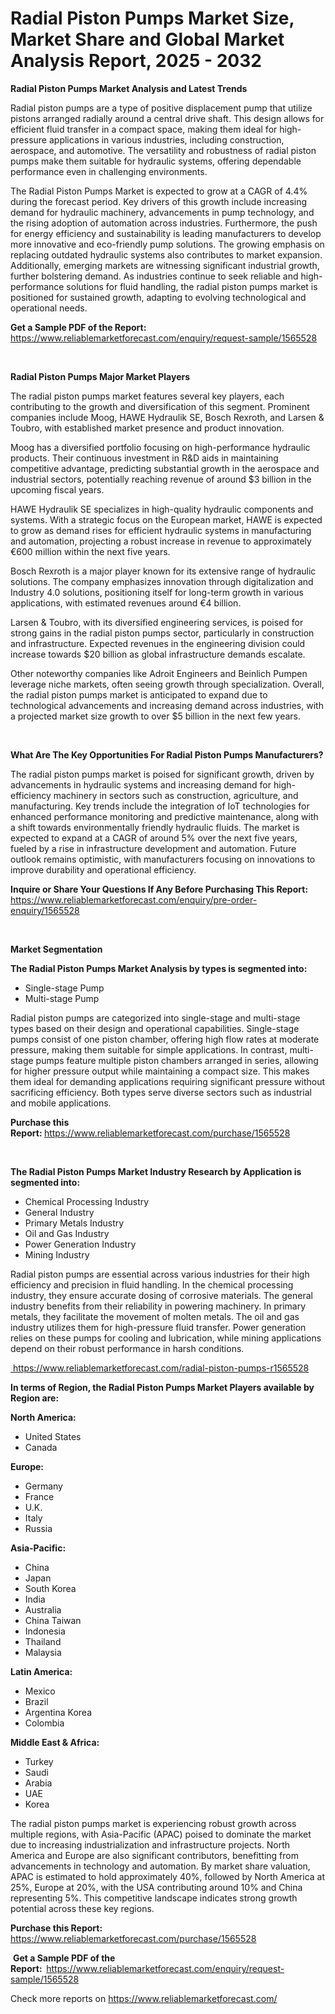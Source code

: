 <p><h1>Radial Piston Pumps Market Size, Market Share and Global Market Analysis Report, 2025 - 2032</h1></p><p><strong>Radial Piston Pumps Market Analysis and Latest Trends</strong></p>
<p><p>Radial piston pumps are a type of positive displacement pump that utilize pistons arranged radially around a central drive shaft. This design allows for efficient fluid transfer in a compact space, making them ideal for high-pressure applications in various industries, including construction, aerospace, and automotive. The versatility and robustness of radial piston pumps make them suitable for hydraulic systems, offering dependable performance even in challenging environments.</p><p>The Radial Piston Pumps Market is expected to grow at a CAGR of 4.4% during the forecast period. Key drivers of this growth include increasing demand for hydraulic machinery, advancements in pump technology, and the rising adoption of automation across industries. Furthermore, the push for energy efficiency and sustainability is leading manufacturers to develop more innovative and eco-friendly pump solutions. The growing emphasis on replacing outdated hydraulic systems also contributes to market expansion. Additionally, emerging markets are witnessing significant industrial growth, further bolstering demand. As industries continue to seek reliable and high-performance solutions for fluid handling, the radial piston pumps market is positioned for sustained growth, adapting to evolving technological and operational needs.</p></p>
<p><strong>Get a Sample PDF of the Report:&nbsp;</strong> <a href="https://www.reliablemarketforecast.com/enquiry/request-sample/1565528?utm_campaign=2853&utm_medium=2&utm_source=Github&utm_content=ia&utm_term=23032025&utm_id=radial-piston-pumps">https://www.reliablemarketforecast.com/enquiry/request-sample/1565528</a></p>
<p>&nbsp;</p>
<p><strong>Radial Piston Pumps Major Market Players</strong></p>
<p><p>The radial piston pumps market features several key players, each contributing to the growth and diversification of this segment. Prominent companies include Moog, HAWE Hydraulik SE, Bosch Rexroth, and Larsen & Toubro, with established market presence and product innovation.</p><p>Moog has a diversified portfolio focusing on high-performance hydraulic products. Their continuous investment in R&D aids in maintaining competitive advantage, predicting substantial growth in the aerospace and industrial sectors, potentially reaching revenue of around $3 billion in the upcoming fiscal years.</p><p>HAWE Hydraulik SE specializes in high-quality hydraulic components and systems. With a strategic focus on the European market, HAWE is expected to grow as demand rises for efficient hydraulic systems in manufacturing and automation, projecting a robust increase in revenue to approximately €600 million within the next five years.</p><p>Bosch Rexroth is a major player known for its extensive range of hydraulic solutions. The company emphasizes innovation through digitalization and Industry 4.0 solutions, positioning itself for long-term growth in various applications, with estimated revenues around €4 billion.</p><p>Larsen & Toubro, with its diversified engineering services, is poised for strong gains in the radial piston pumps sector, particularly in construction and infrastructure. Expected revenues in the engineering division could increase towards $20 billion as global infrastructure demands escalate.</p><p>Other noteworthy companies like Adroit Engineers and Beinlich Pumpen leverage niche markets, often seeing growth through specialization. Overall, the radial piston pumps market is anticipated to expand due to technological advancements and increasing demand across industries, with a projected market size growth to over $5 billion in the next few years.</p></p>
<p>&nbsp;</p>
<p><strong>What Are The Key Opportunities For Radial Piston Pumps Manufacturers?</strong></p>
<p><p>The radial piston pumps market is poised for significant growth, driven by advancements in hydraulic systems and increasing demand for high-efficiency machinery in sectors such as construction, agriculture, and manufacturing. Key trends include the integration of IoT technologies for enhanced performance monitoring and predictive maintenance, along with a shift towards environmentally friendly hydraulic fluids. The market is expected to expand at a CAGR of around 5% over the next five years, fueled by a rise in infrastructure development and automation. Future outlook remains optimistic, with manufacturers focusing on innovations to improve durability and operational efficiency.</p></p>
<p><strong>Inquire or Share Your Questions If Any Before Purchasing This Report:</strong> <a href="https://www.reliablemarketforecast.com/enquiry/pre-order-enquiry/1565528?utm_campaign=2853&utm_medium=2&utm_source=Github&utm_content=ia&utm_term=23032025&utm_id=radial-piston-pumps">https://www.reliablemarketforecast.com/enquiry/pre-order-enquiry/1565528</a></p>
<p>&nbsp;</p>
<p><strong>Market Segmentation</strong></p>
<p><strong>The Radial Piston Pumps Market Analysis by types is segmented into:</strong></p>
<p><ul><li>Single-stage Pump</li><li>Multi-stage Pump</li></ul></p>
<p><p>Radial piston pumps are categorized into single-stage and multi-stage types based on their design and operational capabilities. Single-stage pumps consist of one piston chamber, offering high flow rates at moderate pressure, making them suitable for simple applications. In contrast, multi-stage pumps feature multiple piston chambers arranged in series, allowing for higher pressure output while maintaining a compact size. This makes them ideal for demanding applications requiring significant pressure without sacrificing efficiency. Both types serve diverse sectors such as industrial and mobile applications.</p></p>
<p><strong>Purchase this Report:&nbsp;</strong><a href="https://www.reliablemarketforecast.com/purchase/1565528?utm_campaign=2853&utm_medium=2&utm_source=Github&utm_content=ia&utm_term=23032025&utm_id=radial-piston-pumps">https://www.reliablemarketforecast.com/purchase/1565528</a></p>
<p>&nbsp;</p>
<p><strong>The Radial Piston Pumps Market Industry Research by Application is segmented into:</strong></p>
<p><ul><li>Chemical Processing Industry</li><li>General Industry</li><li>Primary Metals Industry</li><li>Oil and Gas Industry</li><li>Power Generation Industry</li><li>Mining Industry</li></ul></p>
<p><p>Radial piston pumps are essential across various industries for their high efficiency and precision in fluid handling. In the chemical processing industry, they ensure accurate dosing of corrosive materials. The general industry benefits from their reliability in powering machinery. In primary metals, they facilitate the movement of molten metals. The oil and gas industry utilizes them for high-pressure fluid transfer. Power generation relies on these pumps for cooling and lubrication, while mining applications depend on their robust performance in harsh conditions.</p></p>
<p><a href="https://www.reliablemarketforecast.com/radial-piston-pumps-r1565528?utm_campaign=2853&utm_medium=2&utm_source=Github&utm_content=ia&utm_term=23032025&utm_id=radial-piston-pumps">&nbsp;https://www.reliablemarketforecast.com/radial-piston-pumps-r1565528</a></p>
<p><strong>In terms of Region, the Radial Piston Pumps Market Players available by Region are:</strong></p>
<p>
    <p> <strong> North America: </strong>
        <ul>
            <li>United States</li>
            <li>Canada</li>
        </ul>
        </p> 
    <p> <strong> Europe: </strong>
        <ul>
            <li>Germany</li>
            <li>France</li>
            <li>U.K.</li>
            <li>Italy</li>
            <li>Russia</li>
        </ul>
        </p> 
    <p> <strong> Asia-Pacific: </strong>
        <ul>
            <li>China</li>
            <li>Japan</li>
            <li>South Korea</li>
            <li>India</li>
            <li>Australia</li>
            <li>China Taiwan</li>
            <li>Indonesia</li>
            <li>Thailand</li>
            <li>Malaysia</li>
        </ul>
        </p> 
    <p> <strong> Latin America: </strong>
        <ul>
            <li>Mexico</li>
            <li>Brazil</li>
            <li>Argentina Korea</li>
            <li>Colombia</li>
        </ul>
        </p> 
    <p> <strong> Middle East & Africa: </strong>
        <ul>
            <li>Turkey</li>
            <li>Saudi</li>
            <li>Arabia</li>
            <li>UAE</li>
            <li>Korea</li>
        </ul>
    </p>
    </p>
<p><p>The radial piston pumps market is experiencing robust growth across multiple regions, with Asia-Pacific (APAC) poised to dominate the market due to increasing industrialization and infrastructure projects. North America and Europe are also significant contributors, benefitting from advancements in technology and automation. By market share valuation, APAC is estimated to hold approximately 40%, followed by North America at 25%, Europe at 20%, with the USA contributing around 10% and China representing 5%. This competitive landscape indicates strong growth potential across these key regions.</p></p>
<p><strong>Purchase this Report: </strong><a href="https://www.reliablemarketforecast.com/purchase/1565528?utm_campaign=2853&utm_medium=2&utm_source=Github&utm_content=ia&utm_term=23032025&utm_id=radial-piston-pumps">https://www.reliablemarketforecast.com/purchase/1565528</a></p>
<p>&nbsp;<strong>Get a Sample PDF of the Report:&nbsp;&nbsp;</strong><a href="https://www.reliablemarketforecast.com/enquiry/request-sample/1565528?utm_campaign=2853&utm_medium=2&utm_source=Github&utm_content=ia&utm_term=23032025&utm_id=radial-piston-pumps">https://www.reliablemarketforecast.com/enquiry/request-sample/1565528</a></p>
<p><strong></strong></p>
<p>Check more reports on <a href="https://www.reliablemarketforecast.com/?utm_campaign=2853&utm_medium=2&utm_source=Github&utm_content=ia&utm_term=23032025&utm_id=radial-piston-pumps">https://www.reliablemarketforecast.com/</a></p>
